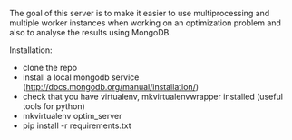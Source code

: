 The goal of this server is to make it easier to use multiprocessing and multiple worker instances when working on an optimization problem and also to analyse the results using MongoDB.

Installation:

- clone the repo
- install a local mongodb service (http://docs.mongodb.org/manual/installation/) 
- check that you have virtualenv, mkvirtualenvwrapper installed (useful tools for python)
- mkvirtualenv optim_server
- pip install -r requirements.txt
